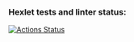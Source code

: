 ### Hexlet tests and linter status:
[![Actions Status](https://github.com/ddm14159/devops-for-programmers-project-76/workflows/hexlet-check/badge.svg)](https://github.com/ddm14159/devops-for-programmers-project-76/actions)